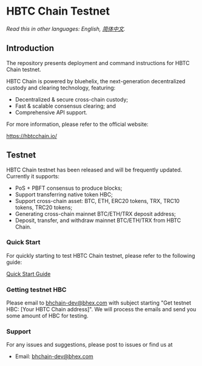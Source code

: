 # HBTC Chain Testnet

*Read this in other languages: English, [简体中文](README.zh-CN.md).*

## Introduction

The repository presents deployment and command instructions for HBTC Chain testnet.

HBTC Chain is powered by bluehelix, the next-generation decentralized custody and clearing technology, featuring:
- Decentralized & secure cross-chain custody;
- Fast & scalable consensus clearing; and
- Comprehensive API support.

For more information, please refer to the official website: 

https://hbtcchain.io/

## Testnet

HBTC Chain testnet has been released and will be frequently updated. Currently it supports:
- PoS + PBFT consensus to produce blocks;  
- Support transferring native token HBC;  
- Support cross-chain asset: BTC, ETH, ERC20 tokens, TRX, TRC10 tokens, TRC20 tokens;  
- Generating cross-chain mainnet BTC/ETH/TRX deposit address;  
- Deposit, transfer, and withdraw mainnet BTC/ETH/TRX from HBTC Chain.

### Quick Start

For quickly starting to test HBTC Chain testnet, please refer to the following guide:

[Quick Start Guide](https://github.com/hbtc-chain/docs/blob/master/source/guide/quick-start.md)


### Getting testnet HBC

Please email to bhchain-dev@bhex.com with subject starting "Get testnet HBC: [Your HBTC Chain address]". We will process the emails and send you some amount of HBC for testing.

### Support

For any issues and suggestions, please post to issues or find us at
- Email: bhchain-dev@bhex.com
